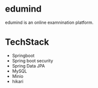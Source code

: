 # edumind
edumind is an online examnination platform.  
# TechStack 
- Springboot
- Spring boot security
- Spring Data JPA
- MySQL
- Minio
- hikari
